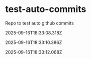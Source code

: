 # test-auto-commits
Repo to test auto github commits


2025-09-16T18:33:08.318Z

2025-09-16T18:33:10.386Z

2025-09-16T18:33:12.068Z
